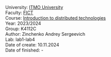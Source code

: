 University: [ITMO University](https://itmo.ru/ru/)  
Faculty: [FICT](https://fict.itmo.ru)  
Course: [Introduction to distributed technologies](https://github.com/itmo-ict-faculty/introduction-to-distributed-technologies)  
Year: 2023/2024  
Group: K4112C  
Author: Zinchenko Andrey Sergeevich  
Lab: lab1-lab4  
Date of create: 10.11.2024  
Date of finished: -  

